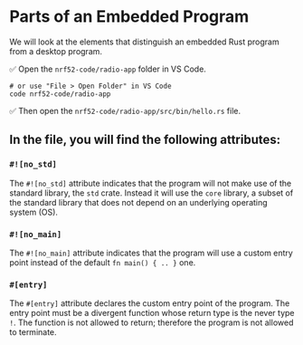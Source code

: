 # Parts of an Embedded Program

We will look at the elements that distinguish an embedded Rust program from a desktop program.

✅ Open the `nrf52-code/radio-app` folder in VS Code.

```console
# or use "File > Open Folder" in VS Code
code nrf52-code/radio-app
```

✅ Then open the `nrf52-code/radio-app/src/bin/hello.rs` file.

## In the file, you will find the following attributes:

### `#![no_std]`

 The `#![no_std]` attribute indicates that the program will not make use of the standard library, the `std` crate. Instead it will use the `core` library, a subset of the standard library that does not depend on an underlying operating system (OS).

### `#![no_main]`

The `#![no_main]` attribute indicates that the program will use a custom entry point instead of the default `fn main() { .. }` one.

### `#[entry]`

The `#[entry]` attribute declares the custom entry point of the program. The entry point must be a divergent function whose return type is the never type `!`. The function is not allowed to return; therefore the program is not allowed to terminate.

